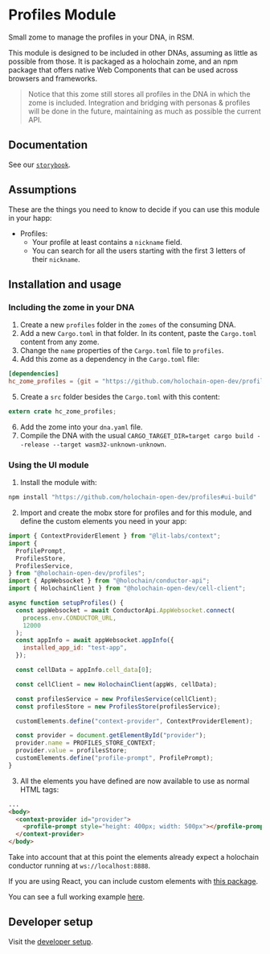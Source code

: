 # Profiles Module

Small zome to manage the profiles in your DNA, in RSM.

This module is designed to be included in other DNAs, assuming as little as possible from those. It is packaged as a holochain zome, and an npm package that offers native Web Components that can be used across browsers and frameworks.

> Notice that this zome still stores all profiles in the DNA in which the zome is included. Integration and bridging with personas & profiles will be done in the future, maintaining as much as possible the current API.

## Documentation

See our [`storybook`](https://holochain-open-dev.github.io/profiles).

## Assumptions

These are the things you need to know to decide if you can use this module in your happ:

- Profiles:
  - Your profile at least contains a `nickname` field.
  - You can search for all the users starting with the first 3 letters of their `nickname`.

## Installation and usage

### Including the zome in your DNA

1. Create a new `profiles` folder in the `zomes` of the consuming DNA.
2. Add a new `Cargo.toml` in that folder. In its content, paste the `Cargo.toml` content from any zome.
3. Change the `name` properties of the `Cargo.toml` file to `profiles`.
4. Add this zome as a dependency in the `Cargo.toml` file:

```toml
[dependencies]
hc_zome_profiles = {git = "https://github.com/holochain-open-dev/profiles", branch = "main" package = "hc_zome_profiles"}
```

5. Create a `src` folder besides the `Cargo.toml` with this content:

```rust
extern crate hc_zome_profiles;
```

6. Add the zome into your `dna.yaml` file.
7. Compile the DNA with the usual `CARGO_TARGET_DIR=target cargo build --release --target wasm32-unknown-unknown`.

### Using the UI module

1. Install the module with:

```bash 
npm install "https://github.com/holochain-open-dev/profiles#ui-build"
```

2. Import and create the mobx store for profiles and for this module, and define the custom elements you need in your app:

```js
import { ContextProviderElement } from "@lit-labs/context";
import {
  ProfilePrompt,
  ProfilesStore,
  ProfilesService,
} from "@holochain-open-dev/profiles";
import { AppWebsocket } from "@holochain/conductor-api";
import { HolochainClient } from "@holochain-open-dev/cell-client";

async function setupProfiles() {
  const appWebsocket = await ConductorApi.AppWebsocket.connect(
    process.env.CONDUCTOR_URL,
    12000
  );
  const appInfo = await appWebsocket.appInfo({
    installed_app_id: "test-app",
  });

  const cellData = appInfo.cell_data[0];

  const cellClient = new HolochainClient(appWs, cellData);

  const profilesService = new ProfilesService(cellClient);
  const profilesStore = new ProfilesStore(profilesService);

  customElements.define("context-provider", ContextProviderElement);

  const provider = document.getElementById("provider");
  provider.name = PROFILES_STORE_CONTEXT;
  provider.value = profilesStore;
  customElements.define("profile-prompt", ProfilePrompt);
}
```

3. All the elements you have defined are now available to use as normal HTML tags:

```html
...
<body>
  <context-provider id="provider">
    <profile-prompt style="height: 400px; width: 500px"></profile-prompt>
  </context-provider>
</body>
```

Take into account that at this point the elements already expect a holochain conductor running at `ws://localhost:8888`.

If you are using React, you can include custom elements with [this package](https://www.npmjs.com/package/@lit-labs/react).

You can see a full working example [here](/ui/demo/index.html).

## Developer setup

Visit the [developer setup](/dev-setup.md).
